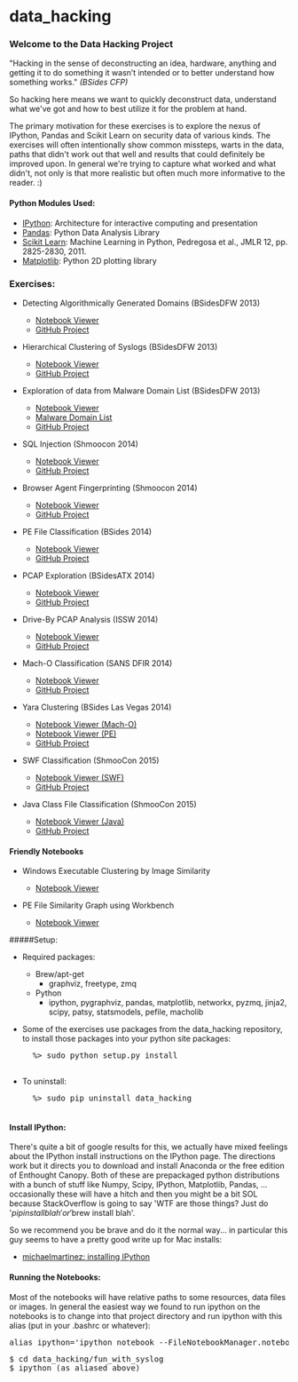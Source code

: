 data_hacking
============

### Welcome to the Data Hacking Project
"Hacking in the sense of deconstructing an idea, hardware, anything and getting it to do something it wasn’t intended or to better understand how something works." _(BSides CFP)_ 

So hacking here means we want to quickly deconstruct data, understand what we've got and how to best utilize it for the problem at hand. 

The primary motivation for these exercises is to explore the nexus of IPython, Pandas and Scikit Learn on security data of various kinds. The exercises will often intentionally show common missteps, warts in the data, paths that didn't work out that well and results that could definitely be improved upon. In general we're trying to capture what worked and what didn't, not only is that more realistic but often much more informative to the reader. :)

#### Python Modules Used:
- [IPython](http://ipython.org): Architecture for interactive computing and presentation
- [Pandas](http://pandas.pydata.org): Python Data Analysis Library
- [Scikit Learn](http://scikit-learn.org): Machine Learning in Python, Pedregosa et al., JMLR 12, pp. 2825-2830, 2011.
- [Matplotlib](http://matplotlib.org): Python 2D plotting library 

### Exercises:
- Detecting Algorithmically Generated Domains (BSidesDFW 2013)
    - [Notebook Viewer](http://nbviewer.ipython.org/url/raw.github.com/SuperCowPowers/data_hacking/master/dga_detection/DGA_Domain_Detection.ipynb)
    - [GitHub Project](https://github.com/SuperCowPowers/data_hacking/tree/master/dga_detection)

- Hierarchical Clustering of Syslogs (BSidesDFW 2013)
    - [Notebook Viewer](http://nbviewer.ipython.org/url/raw.github.com/SuperCowPowers/data_hacking/master/fun_with_syslog/Fun_Syslog.ipynb)
    - [GitHub Project](https://github.com/SuperCowPowers/data_hacking/tree/master/fun_with_syslog)
    
- Exploration of data from Malware Domain List (BSidesDFW 2013)
    - [Notebook Viewer](http://nbviewer.ipython.org/url/raw.github.com/SuperCowPowers/data_hacking/master/mdl_exploration/MDL_Data_Exploration.ipynb)
    - [Malware Domain List](http://www.malwaredomainlist.com)
    - [GitHub Project](https://github.com/SuperCowPowers/data_hacking/tree/master/mdl_exploration)
    
- SQL Injection (Shmoocon 2014)
    - [Notebook Viewer](http://nbviewer.ipython.org/url/raw.github.com/SuperCowPowers/data_hacking/master/sql_injection/sql_injection.ipynb)
    - [GitHub Project](https://github.com/SuperCowPowers/data_hacking/tree/master/sql_injection)
    
- Browser Agent Fingerprinting (Shmoocon 2014)
    - [Notebook Viewer](http://nbviewer.ipython.org/url/raw.github.com/SuperCowPowers/data_hacking/master/browser_fingerprinting/browser_fingerprinting.ipynb)
    - [GitHub Project](https://github.com/SuperCowPowers/data_hacking/tree/master/browser_fingerprinting)
    
- PE File Classification (BSides 2014)
    - [Notebook Viewer](http://nbviewer.ipython.org/url/raw.github.com/SuperCowPowers/data_hacking/master/pefile_classification/pefile_classification.ipynb)
    - [GitHub Project](https://github.com/SuperCowPowers/data_hacking/tree/master/pefile_classification)

- PCAP Exploration (BSidesATX 2014)
    - [Notebook Viewer](http://nbviewer.ipython.org/url/raw.github.com/SuperCowPowers/data_hacking/master/contagio_traffic_analysis/contagio_traffic_analysis.ipynb)
    - [GitHub Project](https://github.com/SuperCowPowers/data_hacking/tree/master/contagio_traffic_analysis)

- Drive-By PCAP Analysis (ISSW 2014)
    - [Notebook Viewer](http://nbviewer.ipython.org/github/SuperCowPowers/data_hacking/blob/master/driveby_pcap_analysis/driveby_pcap_analysis.ipynb)
    - [GitHub Project](https://github.com/SuperCowPowers/data_hacking/tree/master/driveby_pcap_analysis)

- Mach-O Classification (SANS DFIR 2014)
    - [Notebook Viewer](http://nbviewer.ipython.org/github/SuperCowPowers/data_hacking/blob/master/macho_classification/macho_classification.ipynb)
    - [GitHub Project](https://github.com/SuperCowPowers/data_hacking/tree/master/macho_classification)

- Yara Clustering (BSides Las Vegas 2014)
    - [Notebook Viewer (Mach-O)](http://nbviewer.ipython.org/github/SuperCowPowers/data_hacking/blob/master/yara_clustering/Mach-O%20Clustering.ipynb)
    - [Notebook Viewer (PE)](http://nbviewer.ipython.org/github/SuperCowPowers/data_hacking/blob/master/yara_clustering/PEFile%20Clustering.ipynb)
    - [GitHub Project](https://github.com/SuperCowPowers/data_hacking/tree/master/yara_clustering)

- SWF Classification (ShmooCon 2015)
    - [Notebook Viewer (SWF)](http://nbviewer.ipython.org/github/SuperCowPowers/data_hacking/blob/master/swf_classification/swf_classification.ipynb)
    - [GitHub Project](https://github.com/SuperCowPowers/data_hacking/tree/master/swf_classification)

- Java Class File Classification (ShmooCon 2015)
    - [Notebook Viewer (Java)](http://nbviewer.ipython.org/github/SuperCowPowers/data_hacking/blob/master/java_classification/java_classification.ipynb)
    - [GitHub Project](https://github.com/SuperCowPowers/data_hacking/tree/master/java_classification)

#### Friendly Notebooks
- Windows Executable Clustering by Image Similarity
    - [Notebook Viewer](http://nbviewer.ipython.org/urls/raw.githubusercontent.com/sooshie/data_exploration/master/zeus_cluster/Image%20Based%20Clustering.ipynb)

- PE File Similarity Graph using Workbench
    - [Notebook Viewer](http://nbviewer.ipython.org/github/SuperCowPowers/workbench/blob/master/notebooks/PE_SimGraph.ipynb)

#####Setup:

  * Required packages:
    * Brew/apt-get
      * graphviz, freetype, zmq
    * Python
      * ipython, pygraphviz, pandas, matplotlib, networkx, pyzmq, jinja2, scipy, patsy, statsmodels, pefile, macholib

  * Some of the exercises use packages from the data_hacking repository, to install those packages into your python site packages: 
  <pre>
     %> sudo python setup.py install
  </pre>
  * To uninstall:
  <pre>
     %> sudo pip uninstall data_hacking
  </pre>
  
#### Install IPython:
There's quite a bit of google results for this, we actually have mixed feelings about the IPython install instructions on the IPython page. The directions work but it directs you to download and install Anaconda or the free edition of Enthought Canopy. Both of these are prepackaged python distributions with a bunch of stuff like Numpy, Scipy, IPython, Matplotlib, Pandas, ... occasionally these will have a hitch and then you might be a bit SOL because StackOverflow is going to say 'WTF are those things? Just do '$pip install blah' or '$brew install blah'. 

So we recommend you be brave and do it the normal way... in particular this guy seems to have a pretty good write up for Mac installs:
  
  - [michaelmartinez: installing IPython](http://michaelmartinez.in/installing-ipython-notebook-on-mountain-lion.html)

#### Running the Notebooks:
Most of the notebooks will have relative paths to some resources, data files or images. In general the easiest way we found to run ipython on the notebooks is to change into that project directory and run ipython with this alias (put in your .bashrc or whatever):
<pre>alias ipython='ipython notebook --FileNotebookManager.notebook_dir=`pwd`'</pre>
<pre>
$ cd data_hacking/fun_with_syslog
$ ipython (as aliased above)
</pre>
